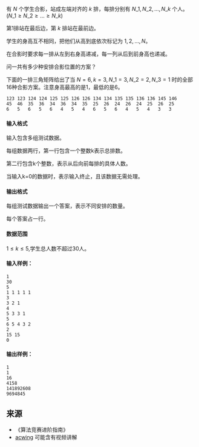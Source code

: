 有 $N$ 个学生合影，站成左端对齐的 $k$ 排，每排分别有 $N\_1, N\_2, …, N\_k$ 个人。 ($N\_1 \ge N\_2 \ge … \ge N\_k$)

第1排站在最后边，第 $k$ 排站在最前边。

学生的身高互不相同，把他们从高到底依次标记为 $1, 2, …, N$。

在合影时要求每一排从左到右身高递减，每一列从后到前身高也递减。

问一共有多少种安排合影位置的方案？

下面的一排三角矩阵给出了当 $N=6, k=3,N\_1=3,N\_2=2,N\_3=1$ 时的全部16种合影方案。注意身高最高的是1，最低的是6。

```
123 123 124 124 125 125 126 126 134 134 135 135 136 136 145 146
45  46  35  36  34  36  34  35  25  26  24  26  24  25  26  25
6   5   6   5   6   4   5   4   6   5   6   4   5   4   3   3
```

#### 输入格式

输入包含多组测试数据。

每组数据两行，第一行包含一个整数k表示总排数。

第二行包含k个整数，表示从后向前每排的具体人数。

当输入k=0的数据时，表示输入终止，且该数据无需处理。

#### 输出格式

每组测试数据输出一个答案，表示不同安排的数量。

每个答案占一行。

#### 数据范围

$1 \le k \le 5$,学生总人数不超过30人。

#### 输入样例：

```
1
30
5
1 1 1 1 1
3
3 2 1
4
5 3 3 1
5
6 5 4 3 2
2
15 15
0
```

#### 输出样例：

```
1
1
16
4158
141892608
9694845
```

## 来源 
- 《算法竞赛进阶指南》
- [acwing](https://www.acwing.com/problem/content/273/) 可能含有视频讲解
